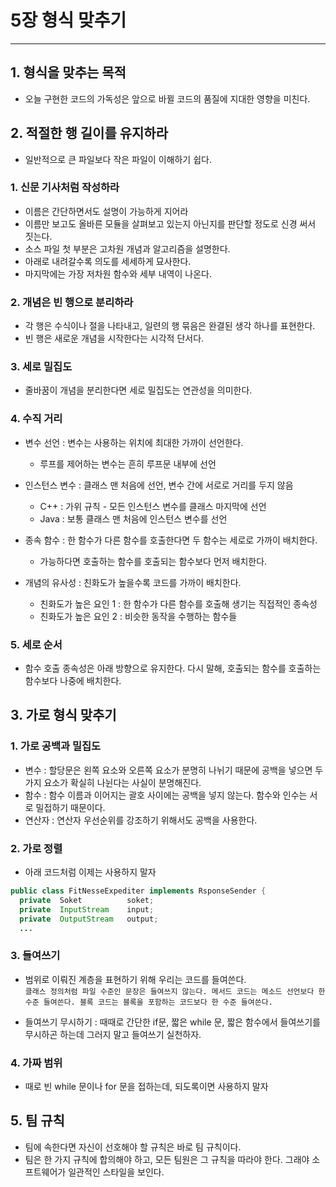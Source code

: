 # 5장 형식 맞추기

---

## 1. 형식을 맞추는 목적
- 오늘 구현한 코드의 가독성은 앞으로 바뀔 코드의 품질에 지대한 영향을 미친다.

## 2. 적절한 행 길이를 유지하라
- 일반적으로 큰 파일보다 작은 파일이 이해하기 쉽다.

### 1. 신문 기사처럼 작성하라
- 이름은 간단하면서도 설명이 가능하게 지어라
- 이름만 보고도 올바른 모듈을 살펴보고 있는지 아닌지를 판단할 정도로 신경 써서 짓는다.
- 소스 파일 첫 부분은 고차원 개념과 알고리즘을 설명한다.
- 아래로 내려갈수록 의도를 세세하게 묘사한다.
- 마지막에는 가장 저차원 함수와 세부 내역이 나온다.

### 2. 개념은 빈 행으로 분리하라
- 각 행은 수식이나 절을 나타내고, 일련의 행 묶음은 완결된 생각 하나를 표현한다.
- 빈 행은 새로운 개념을 시작한다는 시각적 단서다.

### 3. 세로 밀집도
- 줄바꿈이 개념을 분리한다면 세로 밀집도는 연관성을 의미한다.

### 4. 수직 거리
- 변수 선언 : 변수는 사용하는 위치에 최대한 가까이 선언한다.
    - 루프를 제어하는 변수는 흔히 루프문 내부에 선언

- 인스턴스 변수 : 클래스 맨 처음에 선언, 변수 간에 서로로 거리를 두지 않음
    - C++ : 가위 규칙 - 모든 인스턴스 변수를 클래스 마지막에 선언
    - Java : 보통 클래스 맨 처음에 인스턴스 변수를 선언

- 종속 함수 : 한 함수가 다른 함수를 호출한다면 두 함수는 세로로 가까이 배치한다.
    - 가능하다면 호출하는 함수를 호출되는 함수보다 먼저 배치한다.

- 개념의 유사성 : 친화도가 높을수록 코드를 가까이 배치한다.
    - 친화도가 높은 요인 1 : 한 함수가 다른 함수를 호출해 생기는 직접적인 종속성
    - 친화도가 높은 요인 2 : 비슷한 동작을 수행하는 함수들


### 5. 세로 순서
- 함수 호출 종속성은 아래 방향으로 유지한다. 다시 말해, 호출되는 함수를 호출하는 함수보다 나중에 배치한다.


## 3. 가로 형식 맞추기
### 1. 가로 공백과 밀집도
- 변수 : 할당문은 왼쪽 요소와 오른쪽 요소가 분명히 나뉘기 때문에 공백을 넣으면 두 가지 요소가 확실히 나뉜다는 사실이 분명해진다.
- 함수 : 함수 이름과 이어지는 괄호 사이에는 공백을 넣지 않는다. 함수와 인수는 서로 밀접하기 때문이다.
- 연산자 : 연산자 우선순위를 강조하기 위해서도 공백을 사용한다.
### 2. 가로 정렬
- 아래 코드처럼 이제는 사용하지 말자

```java
public class FitNesseExpediter implements RsponseSender {
  private  Soket          soket;
  private  InputStream    input;
  private  OutputStream   output;
  ...
```
### 3. 들여쓰기
- 범위로 이뤄진 계층을 표현하기 위해 우리는 코드를 들여쓴다. <br>
`클래스 정의처럼 파일 수준인 문장은 들여쓰지 않는다. 메서드 코드는 메소드 선언보다 한 수준 들여쓴다. 블록 코드는 블록을 포함하는 코드보다 한 수준 들여쓴다.`

- 들여쓰기 무시하기 : 때때로 간단한 if문, 짧은 while 문, 짧은 함수에서 들여쓰기를 무시하곤 하는데 그러지 말고 들여쓰기 실천하자.

### 4. 가짜 범위
- 때로 빈 while 문이나 for 문을 접하는데, 되도록이면 사용하지 말자

## 5. 팀 규칙
- 팀에 속한다면 자신이 선호해야 할 규칙은 바로 팀 규칙이다.
- 팀은 한 가지 규칙에 합의해야 하고, 모든 팀원은 그 규칙을 따라야 한다. 그래야 소프트웨어가 일관적인 스타일을 보인다.

